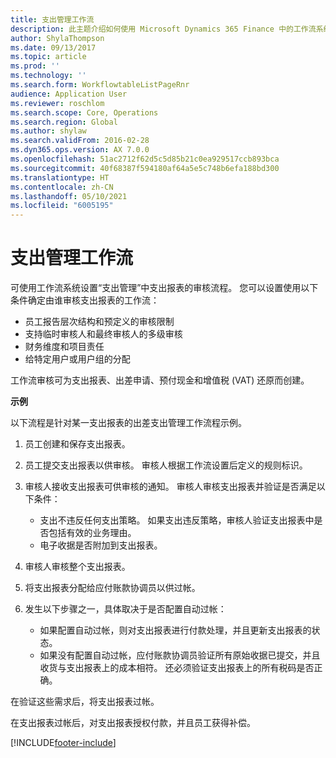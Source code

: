 ```yaml
---
title: 支出管理工作流
description: 此主题介绍如何使用 Microsoft Dynamics 365 Finance 中的工作流系统在支出管理中设置支出报表审核流程。
author: ShylaThompson
ms.date: 09/13/2017
ms.topic: article
ms.prod: ''
ms.technology: ''
ms.search.form: WorkflowtableListPageRnr
audience: Application User
ms.reviewer: roschlom
ms.search.scope: Core, Operations
ms.search.region: Global
ms.author: shylaw
ms.search.validFrom: 2016-02-28
ms.dyn365.ops.version: AX 7.0.0
ms.openlocfilehash: 51ac2712f62d5c5d85b21c0ea929517ccb893bca
ms.sourcegitcommit: 40f68387f594180af64a5e5c748b6efa188bd300
ms.translationtype: HT
ms.contentlocale: zh-CN
ms.lasthandoff: 05/10/2021
ms.locfileid: "6005195"
---
```

# <a name="expense-management-workflow"></a>支出管理工作流

可使用工作流系统设置“支出管理”中支出报表的审核流程。 您可以设置使用以下条件确定由谁审核支出报表的工作流：

- 员工报告层次结构和预定义的审核限制
- 支持临时审核人和最终审核人的多级审核
- 财务维度和项目责任
- 给特定用户或用户组的分配

工作流审核可为支出报表、出差申请、预付现金和增值税 (VAT) 还原而创建。

**示例**

以下流程是针对某一支出报表的出差支出管理工作流程示例。

1. 员工创建和保存支出报表。
2. 员工提交支出报表以供审核。 审核人根据工作流设置后定义的规则标识。
3. 审核人接收支出报表可供审核的通知。 审核人审核支出报表并验证是否满足以下条件：

    - 支出不违反任何支出策略。 如果支出违反策略，审核人验证支出报表中是否包括有效的业务理由。
    - 电子收据是否附加到支出报表。

4. 审核人审核整个支出报表。
5. 将支出报表分配给应付账款协调员以供过帐。
6. 发生以下步骤之一，具体取决于是否配置自动过帐：

    - 如果配置自动过帐，则对支出报表进行付款处理，并且更新支出报表的状态。
    - 如果没有配置自动过帐，应付账款协调员验证所有原始收据已提交，并且收货与支出报表上的成本相符。 还必须验证支出报表上的所有税码是否正确。

在验证这些需求后，将支出报表过帐。

在支出报表过帐后，对支出报表授权付款，并且员工获得补偿。


[!INCLUDE[footer-include](../includes/footer-banner.md)]